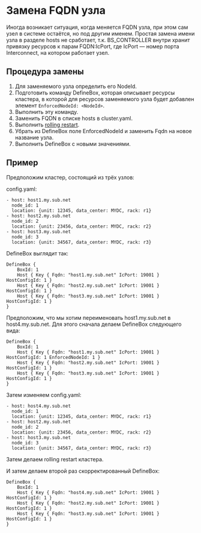 # Замена FQDN узла

Иногда возникает ситуация, когда меняется FQDN узла, при этом сам узел в системе остаётся, но под другим именем. Простая замена имени узла в разделе hosts не сработает, т.к. BS\_CONTROLLER внутри хранит привязку ресурсов к парам FQDN:IcPort, где IcPort — номер порта Interconnect, на котором работает узел.

## Процедура замены

1. Для заменяемого узла определить его NodeId.
2. Подготовить команду DefineBox, которая описывает ресурсы кластера, в которой для ресурсов заменяемого узла будет добавлен элемент `EnforcedNodeId: <NodeId>`.
3. Выполнить эту команду.
4. Заменить FQDN в списке hosts в cluster.yaml.
5. Выполнить [rolling restart](../../../../../core/maintenance/maintenance_without_outages.md#rolling-restart).
6. Убрать из DefineBox поле EnforcedNodeId и заменить Fqdn на новое название узла.
7. Выполнить DefineBox с новыми значениями.

## Пример

Предположим кластер, состоящий из трёх узлов:

config.yaml:

```
- host: host1.my.sub.net
  node_id: 1
  location: {unit: 12345, data_center: MYDC, rack: r1}
- host: host2.my.sub.net
  node_id: 2
  location: {unit: 23456, data_center: MYDC, rack: r2}
- host: host3.my.sub.net
  node_id: 3
  location: {unit: 34567, data_center: MYDC, rack: r3}
```

DefineBox выглядит так:

```
DefineBox {
    BoxId: 1
    Host { Key { Fqdn: "host1.my.sub.net" IcPort: 19001 } HostConfigId: 1 }
    Host { Key { Fqdn: "host2.my.sub.net" IcPort: 19001 } HostConfigId: 1 }
    Host { Key { Fqdn: "host3.my.sub.net" IcPort: 19001 } HostConfigId: 1 }
}
```

Предположим, что мы хотим переименовать host1.my.sub.net в host4.my.sub.net. Для этого сначала делаем DefineBox следующего вида:

```
DefineBox {
    BoxId: 1
    Host { Key { Fqdn: "host1.my.sub.net" IcPort: 19001 } HostConfigId: 1 EnforcedNodeId: 1 }
    Host { Key { Fqdn: "host2.my.sub.net" IcPort: 19001 } HostConfigId: 1 }
    Host { Key { Fqdn: "host3.my.sub.net" IcPort: 19001 } HostConfigId: 1 }
}
```

Затем изменяем config.yaml:

```
- host: host4.my.sub.net
  node_id: 1
  location: {unit: 12345, data_center: MYDC, rack: r1}
- host: host2.my.sub.net
  node_id: 2
  location: {unit: 23456, data_center: MYDC, rack: r2}
- host: host3.my.sub.net
  node_id: 3
  location: {unit: 34567, data_center: MYDC, rack: r3}
```

Затем делаем rolling restart кластера.

И затем делаем второй раз скорректированный DefineBox:

```
DefineBox {
    BoxId: 1
    Host { Key { Fqdn: "host4.my.sub.net" IcPort: 19001 } HostConfigId: 1 }
    Host { Key { Fqdn: "host2.my.sub.net" IcPort: 19001 } HostConfigId: 1 }
    Host { Key { Fqdn: "host3.my.sub.net" IcPort: 19001 } HostConfigId: 1 }
}
```

